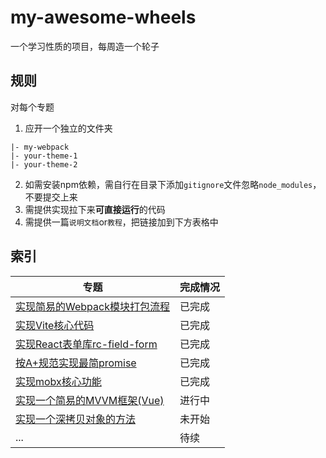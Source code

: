 # my-awesome-wheels

一个学习性质的项目，每周造一个轮子

## 规则

对每个专题

1. 应开一个独立的文件夹
```
|- my-webpack
|- your-theme-1
|- your-theme-2
```
2. 如需安装npm依赖，需自行在目录下添加`gitignore`文件忽略`node_modules`，不要提交上来
3. 需提供实现拉下来**可直接运行**的代码
4. 需提供一篇`说明文档`or`教程`，把链接加到下方表格中

## 索引

| 专题| 完成情况 |
| --- | --- |
| [实现简易的Webpack模块打包流程](./my-webpack/README.md) | 已完成 |
| [实现Vite核心代码](./my-vite/README.md) | 已完成 |
| [实现React表单库rc-field-form](./my-rc-field-form/README.md) | 已完成 |
| [按A+规范实现最简promise](./my-promise/README.md) | 已完成 |
| [实现mobx核心功能](./my-mobx/README.md) | 已完成 |
| [实现一个简易的MVVM框架(Vue)](https://github.com/Kevin031/mini-vue) | 进行中 |
| [实现一个深拷贝对象的方法](./my-clone-deep/README.md) | 未开始 |
| ... | 待续 |
